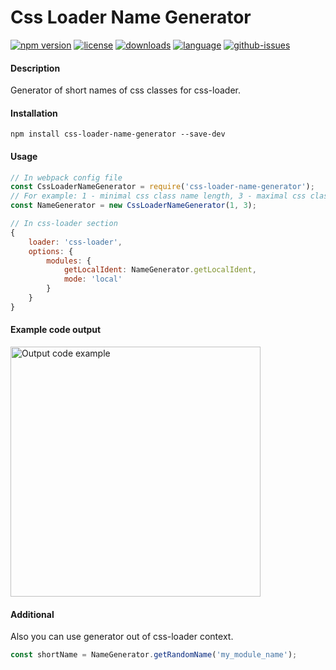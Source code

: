 # Css Loader Name Generator

[![npm version][npm-image]][npm-url]
[![license][license-image]][license-url]
[![downloads][downloads-image]][downloads-url]
[![language][github-language-image]][github-url]
[![github-issues][github-issues-image]][github-url]

#### Description

Generator of short names of css classes for css-loader.

#### Installation
```npm
npm install css-loader-name-generator --save-dev
```

#### Usage

```js
// In webpack config file
const CssLoaderNameGenerator = require('css-loader-name-generator');
// For example: 1 - minimal css class name length, 3 - maximal css class name length
const NameGenerator = new CssLoaderNameGenerator(1, 3);

// In css-loader section
{
    loader: 'css-loader',
    options: {
        modules: {
            getLocalIdent: NameGenerator.getLocalIdent,
            mode: 'local'
        }
    }
}
```

#### Example code output
<img src="https://github.com/Hronex/css-loader-name-generator/blob/main/src/code_example.png?raw=true" width="400" alt="Output code example">

#### Additional
Also you can use generator out of css-loader context.

```js
const shortName = NameGenerator.getRandomName('my_module_name');
```

[npm-image]: https://img.shields.io/npm/v/css-loader-name-generator.svg?style=flat-square
[npm-url]: https://npmjs.org/package/css-loader-name-generator
[license-image]: https://img.shields.io/npm/l/css-loader-name-generator.svg?style=flat-square
[license-url]: https://npmjs.org/package/css-loader-name-generator
[downloads-image]: http://img.shields.io/npm/dm/css-loader-name-generator.svg?style=flat-square
[downloads-url]: https://npmjs.org/package/css-loader-name-generator
[github-language-image]: https://img.shields.io/github/languages/top/Hronex/cssLoaderNameGenerator?style=flat-square
[github-issues-image]: https://img.shields.io/github/issues/Hronex/cssLoaderNameGenerator?style=flat-square
[github-url]: https://github.com/Hronex/cssLoaderNameGenerator